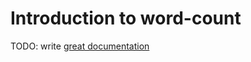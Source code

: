 # Introduction to word-count

TODO: write [great documentation](http://jacobian.org/writing/what-to-write/)
